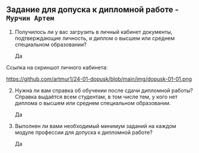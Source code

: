 ## Задание для допуска к дипломной работе - `Мурчин Артем`

1. Получилось ли у вас загрузить в личный кабинет документы, подтверждающие личность, и диплом о высшем или среднем специальном образовании?

    Да
   
Ссылка на скриншот личного кабинета:

https://github.com/artmur1/24-01-dopusk/blob/main/img/dopusk-01-01.png

2. Нужна ли вам справка об обучении после сдачи дипломной работы? Справка выдаётся всем студентам, в том числе тем, у кого нет диплома о высшем или среднем специальном образовании.

    Да

3. Выполнен ли вами необходимый минимум заданий на каждом модуле профессии для допуска к дипломной работе?

    Да
